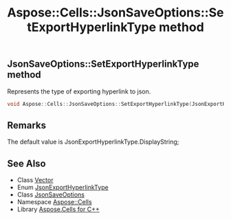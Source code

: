 ﻿---
title: Aspose::Cells::JsonSaveOptions::SetExportHyperlinkType method
linktitle: SetExportHyperlinkType
second_title: Aspose.Cells for C++ API Reference
description: 'Aspose::Cells::JsonSaveOptions::SetExportHyperlinkType method. Represents the type of exporting hyperlink to json in C++.'
type: docs
weight: 900
url: /cpp/aspose.cells/jsonsaveoptions/setexporthyperlinktype/
---
## JsonSaveOptions::SetExportHyperlinkType method


Represents the type of exporting hyperlink to json.

```cpp
void Aspose::Cells::JsonSaveOptions::SetExportHyperlinkType(JsonExportHyperlinkType value)
```

## Remarks


The default value is JsonExportHyperlinkType.DisplayString; 
## See Also

* Class [Vector](../../vector/)
* Enum [JsonExportHyperlinkType](../../../aspose.cells.json/jsonexporthyperlinktype/)
* Class [JsonSaveOptions](../)
* Namespace [Aspose::Cells](../../)
* Library [Aspose.Cells for C++](../../../)
